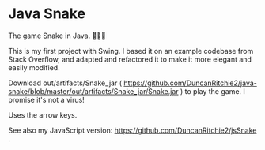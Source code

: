 # Java Snake
The game Snake in Java. 🐍🐍🐍

This is my first project with Swing. I based it on an example codebase from Stack Overflow, and adapted and refactored it to make it more elegant and easily modified.

Download out/artifacts/Snake_jar ( https://github.com/DuncanRitchie2/java-snake/blob/master/out/artifacts/Snake_jar/Snake.jar ) to play the game. I promise it's not a virus!

Uses the arrow keys.

See also my JavaScript version: https://github.com/DuncanRitchie2/jsSnake .
